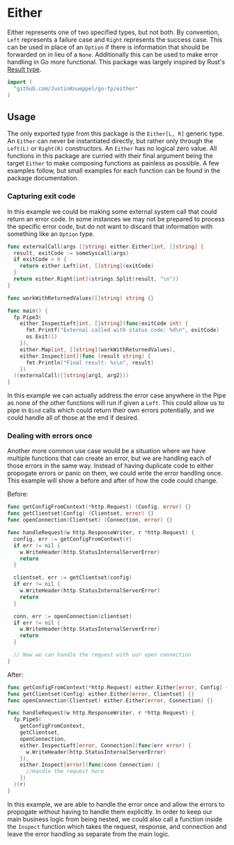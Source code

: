 # Either

Either represents one of two specified types, but not both. By convention, `Left` represents a failure case and `Right` represents the success case. This can be used in place of an `Option` if there is information that should be forwarded on in lieu of a `None`. Additionally this can be used to make error handling in Go more functional. This package was largely inspired by Rust's [Result type](https://doc.rust-lang.org/std/result/enum.Result.html).

```go
import (
  "github.com/JustinKnueppel/go-fp/either"
)
```

## Usage

The only exported type from this package is the `Either[L, R]` generic type. An `Either` can never be instantiated directly, but rather only through the `Left(L)` or `Right(R)` constructors. An `Either` has no logical zero value. All functions in this package are curried with their final argument being the target `Either` to make composing functions as painless as possible. A few examples follow, but small examples for each function can be found in the package documentation.

### Capturing exit code

In this example we could be making some external system call that could return an error code. In some instances we may not be prepared to process the specific error code, but do not want to discard that information with something like an `Option` type.

```go
func externalCall(args []string) either.Either[int, []string] {
  result, exitCode := someSyscall(args)
  if exitCode > 0 {
    return either.Left[int, []string](exitCode)
  }
  return either.Right[int](strings.Split(result, "\n"))
}

func workWithReturnedValues([]string) string {}

func main() {
  fp.Pipe3(
    either.InspectLeft[int, []string](func(exitCode int) {
      fmt.Printf("External called with status code: %d\n", exitCode)
      os.Exit(1)
    }),
    either.Map[int, []string](workWithReturnedValues),
    either.Inspect[int](func (result string) {
      fmt.Println("Final result: %s\n", result)
    })
  )(externalCall([]string{arg1, arg2}))
}
```

In this example we can actually address the error case anywhere in the Pipe as none of the other functions will run if given a `Left`. This could allow us to pipe in `Bind` calls which could return their own errors potentially, and we could handle all of those at the end if desired.

### Dealing with errors once

Another more common use case would be a situation where we have multiple functions that can create an error, but we are handling each of those errors in the same way. Instead of having duplicate code to either propogate errors or panic on them, we could write the error handling once. This example will show a before and after of how the code could change.

Before:

```go
func getConfigFromContext(*http.Request) (Config, error) {}
func getClientset(Config) (Clientset, error) {}
func openConnection(Clientset) (Connection, error) {}

func handleRequest(w http.ResponseWriter, r *http.Request) {
  config, err := getConfigFromContext(r)
  if err != nil {
    w.WriteHeader(http.StatusInternalServerError)
    return
  }

  clientset, err := getClientset(config)
  if err != nil {
    w.WriteHeader(http.StatusInternalServerError)
    return
  }

  conn, err := openConnection(clientset)
  if err != nil {
    w.WriteHeader(http.StatusInternalServerError)
    return
  }

  // Now we can handle the request with our open connection
}
```

After:

```go
func getConfigFromContext(*http.Request) either.Either[error, Config] {}
func getClientset(Config) either.Either[error, Clientset] {}
func openConnection(Clientset) either.Either[error, Connection] {}

func handleRequest(w http.ResponseWriter, r *http.Request) {
  fp.Pipe5(
    getConfigFromContext,
    getClientset,
    openConnection,
    either.InspectLeft[error, Connection](func(err error) {
      w.WriteHeader(http.StatusInternalServerError)
    }),
    either.Inspect[error](func(conn Connection) {
      //Handle the request here
    })
  )(r)
}
```

In this example, we are able to handle the error once and allow the errors to propogate without having to handle them explicitly. In order to keep our main business logic from being nested, we could also call a function inside the `Inspect` function which takes the request, response, and connection and leave the error handling as separate from the main logic.
